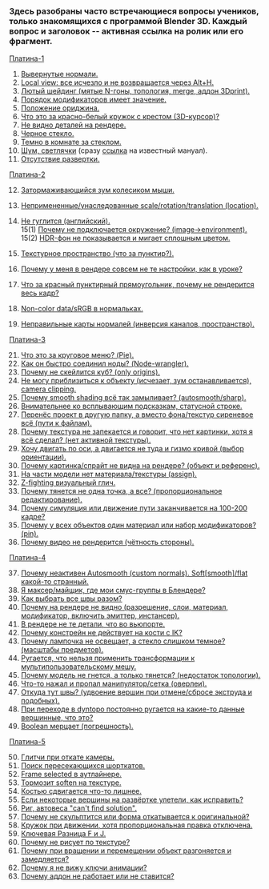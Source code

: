 
<h3>Здесь  разобраны часто встречающиеся вопросы учеников, только знакомящихся с программой Blender 3D.
Каждый вопрос и заголовок -- активная ссылка на ролик или его фрагмент.</h3>



[Платина-1](https://www.youtube.com/watch?v=82T4_ug0alM&list=PLIMU9w2JuTwMeuefU6i88Jx5ZE6MKeLB2&index=1)

1. [Вывернутые нормали.](https://www.youtube.com/watch?v=82T4_ug0alM&list=PLIMU9w2JuTwMeuefU6i88Jx5ZE6MKeLB2&index=1&t=20s) 
2. [Local view: все исчезло и не возвращается через Alt+H.](https://www.youtube.com/watch?v=82T4_ug0alM&list=PLIMU9w2JuTwMeuefU6i88Jx5ZE6MKeLB2&index=1&t=228s)
3. [Лютый шейдинг (мятые N-гоны, топология, merge, аддон 3Dprint).](https://www.youtube.com/watch?v=82T4_ug0alM&list=PLIMU9w2JuTwMeuefU6i88Jx5ZE6MKeLB2&index=1&t=286s)
4. [Порядок модификаторов имеет значение.](https://www.youtube.com/watch?v=82T4_ug0alM&list=PLIMU9w2JuTwMeuefU6i88Jx5ZE6MKeLB2&index=1&t=727s)
5. [Положение ориджина.](https://www.youtube.com/watch?v=82T4_ug0alM&list=PLIMU9w2JuTwMeuefU6i88Jx5ZE6MKeLB2&index=1&t=819s)
6. [Что это за красно-белый кружок с крестом (3D-курсор)?](https://www.youtube.com/watch?v=82T4_ug0alM&list=PLIMU9w2JuTwMeuefU6i88Jx5ZE6MKeLB2&index=1&t=949s)
7. [Не видно деталей на рендере.](https://www.youtube.com/watch?v=82T4_ug0alM&list=PLIMU9w2JuTwMeuefU6i88Jx5ZE6MKeLB2&index=1&t=1066s)
8. [Черное стекло.](https://www.youtube.com/watch?v=82T4_ug0alM&list=PLIMU9w2JuTwMeuefU6i88Jx5ZE6MKeLB2&index=1&t=1166s)
9. [Темно в комнате за стеклом.](https://www.youtube.com/watch?v=82T4_ug0alM&list=PLIMU9w2JuTwMeuefU6i88Jx5ZE6MKeLB2&index=1&t=1326s)
10. [Шум, светлячки](https://www.youtube.com/watch?v=82T4_ug0alM&list=PLIMU9w2JuTwMeuefU6i88Jx5ZE6MKeLB2&index=1&t=2024s) (сразу [ссылка](https://www.blenderguru.com/articles/7-ways-get-rid-fireflies) на известный мануал).
11. [Отсутствие развертки.](https://www.youtube.com/watch?v=82T4_ug0alM&list=PLIMU9w2JuTwMeuefU6i88Jx5ZE6MKeLB2&index=1&t=2055s)


[Платина-2](https://www.youtube.com/watch?v=KQUnFL9LEV4&list=PLIMU9w2JuTwMeuefU6i88Jx5ZE6MKeLB2&index=2)
    
12. [Затормаживающийся зум колесиком мыши.](https://www.youtube.com/watch?v=KQUnFL9LEV4&list=PLIMU9w2JuTwMeuefU6i88Jx5ZE6MKeLB2&index=2&t=16s)
13. [Непримененные/унаследованные scale/rotation/translation (location).](https://www.youtube.com/watch?v=KQUnFL9LEV4&list=PLIMU9w2JuTwMeuefU6i88Jx5ZE6MKeLB2&index=2&t=125s)
14. [Не гуглится (английский).](https://www.youtube.com/watch?v=KQUnFL9LEV4&list=PLIMU9w2JuTwMeuefU6i88Jx5ZE6MKeLB2&index=2&t=575s)<br>
15(1) [Почему не подключается окружение? (image->environment).](https://www.youtube.com/watch?v=KQUnFL9LEV4&list=PLIMU9w2JuTwMeuefU6i88Jx5ZE6MKeLB2&index=2&t=648s)<br>
15(2) [HDR-фон не показывается и мигает сплошным цветом.](https://www.youtube.com/watch?v=KQUnFL9LEV4&list=PLIMU9w2JuTwMeuefU6i88Jx5ZE6MKeLB2&index=2&t=798s)<br>
    
16. [Текстурное пространство (что за пунктир?).](https://www.youtube.com/watch?v=KQUnFL9LEV4&list=PLIMU9w2JuTwMeuefU6i88Jx5ZE6MKeLB2&index=2&t=1018s)
17. [Почему у меня в рендере совсем не те настройки, как в уроке?](https://www.youtube.com/watch?v=KQUnFL9LEV4&list=PLIMU9w2JuTwMeuefU6i88Jx5ZE6MKeLB2&index=2&t=1277s)
18. [Что за красный пунктирный прямоугольник, почему не рендерится весь кадр?](https://www.youtube.com/watch?v=KQUnFL9LEV4&list=PLIMU9w2JuTwMeuefU6i88Jx5ZE6MKeLB2&index=2&t=1427s)
19. [Non-color data/sRGB в нормальках.](https://www.youtube.com/watch?v=KQUnFL9LEV4&list=PLIMU9w2JuTwMeuefU6i88Jx5ZE6MKeLB2&index=2&t=1583s)
20. [Неправильные карты нормалей (инверсия каналов, пространство).](https://www.youtube.com/watch?v=KQUnFL9LEV4&list=PLIMU9w2JuTwMeuefU6i88Jx5ZE6MKeLB2&index=2&t=1618s)


[Платина-3](https://www.youtube.com/watch?v=3j8Y5lyOyv8&list=PLIMU9w2JuTwMeuefU6i88Jx5ZE6MKeLB2&index=3)
    
21. [Что это за круговое меню? (Pie).](https://www.youtube.com/watch?v=3j8Y5lyOyv8&list=PLIMU9w2JuTwMeuefU6i88Jx5ZE6MKeLB2&index=3&t=25s)
22. [Как он быстро соединил ноды? (Node-wrangler).](https://www.youtube.com/watch?v=3j8Y5lyOyv8&list=PLIMU9w2JuTwMeuefU6i88Jx5ZE6MKeLB2&index=3&t=150s)
23. [Почему не скейлится куб? (only origins).](https://www.youtube.com/watch?v=3j8Y5lyOyv8&list=PLIMU9w2JuTwMeuefU6i88Jx5ZE6MKeLB2&index=3&t=300s)
24. [Не могу приблизиться к объекту (исчезает, зум останавливается), camera clipping.](https://www.youtube.com/watch?v=3j8Y5lyOyv8&list=PLIMU9w2JuTwMeuefU6i88Jx5ZE6MKeLB2&index=3&t=390s)
25. [Почему smooth shading всё так замыливает? (autosmooth/sharp).](https://www.youtube.com/watch?v=3j8Y5lyOyv8&list=PLIMU9w2JuTwMeuefU6i88Jx5ZE6MKeLB2&index=3&t=492s)
26. [Внимательнее ко всплывающим подсказкам, статусной строке.](https://www.youtube.com/watch?v=3j8Y5lyOyv8&list=PLIMU9w2JuTwMeuefU6i88Jx5ZE6MKeLB2&index=3&t=637s)
27. [Перенёс проект в другую папку, а вместо фона/текстур сиреневое всё (пути к файлам).](https://www.youtube.com/watch?v=3j8Y5lyOyv8&list=PLIMU9w2JuTwMeuefU6i88Jx5ZE6MKeLB2&index=3&t=703s)
28. [Почему текстура не запекается и говорит, что нет картинки, хотя я всё сделал? (нет активной текстуры).](https://www.youtube.com/watch?v=3j8Y5lyOyv8&list=PLIMU9w2JuTwMeuefU6i88Jx5ZE6MKeLB2&index=3&t=931s)
29. [Хочу двигать по оси, а двигается не туда и гизмо кривой (выбор ориентации).](https://www.youtube.com/watch?v=3j8Y5lyOyv8&list=PLIMU9w2JuTwMeuefU6i88Jx5ZE6MKeLB2&index=3&t=1056s)
30. [Почему картинка/спрайт не видна на рендере? (объект и референс).](https://www.youtube.com/watch?v=3j8Y5lyOyv8&list=PLIMU9w2JuTwMeuefU6i88Jx5ZE6MKeLB2&index=3&t=1139s)
31. [На части модели нет материала/текстуры (assign).](https://www.youtube.com/watch?v=3j8Y5lyOyv8&list=PLIMU9w2JuTwMeuefU6i88Jx5ZE6MKeLB2&index=3&t=1335s)
32. [Z-fighting визуальный глич.](https://www.youtube.com/watch?v=3j8Y5lyOyv8&list=PLIMU9w2JuTwMeuefU6i88Jx5ZE6MKeLB2&index=3&t=1492s)
33. [Почему тянется не одна точка, а все? (пропорциональное редактирование).](https://www.youtube.com/watch?v=3j8Y5lyOyv8&list=PLIMU9w2JuTwMeuefU6i88Jx5ZE6MKeLB2&index=3&t=1595s)
34. [Почему симуляция или движение пути заканчивается на 100-200 кадре?](https://www.youtube.com/watch?v=3j8Y5lyOyv8&list=PLIMU9w2JuTwMeuefU6i88Jx5ZE6MKeLB2&index=3&t=1694s)
35. [Почему у всех объектов один материал или набор модификаторов? (pin).](https://www.youtube.com/watch?v=3j8Y5lyOyv8&list=PLIMU9w2JuTwMeuefU6i88Jx5ZE6MKeLB2&index=3&t=1886s)
36. [Почему видео не рендерится (чётность стороны).](https://www.youtube.com/watch?v=3j8Y5lyOyv8&list=PLIMU9w2JuTwMeuefU6i88Jx5ZE6MKeLB2&index=3&t=2034s)


[Платина-4](https://www.youtube.com/watch?v=mKSkzUltN8A&list=PLIMU9w2JuTwMeuefU6i88Jx5ZE6MKeLB2&index=4)
    
37. [Почему неактивен Autosmooth (custom normals). Soft[smooth]/flat какой-то странный.](https://www.youtube.com/watch?v=mKSkzUltN8A&list=PLIMU9w2JuTwMeuefU6i88Jx5ZE6MKeLB2&index=4&t=18s)
38. [Я максер/майщик, где мои смус-группы в Блендере?](https://www.youtube.com/watch?v=mKSkzUltN8A&list=PLIMU9w2JuTwMeuefU6i88Jx5ZE6MKeLB2&index=4&t=114s)
39. [Как выбрать все швы разом?](https://www.youtube.com/watch?v=mKSkzUltN8A&list=PLIMU9w2JuTwMeuefU6i88Jx5ZE6MKeLB2&index=4&t=219s)
40. [Почему на рендере не видно (разрешение, слои, материал, модификатор, включить эмиттер, инстансер).](https://www.youtube.com/watch?v=mKSkzUltN8A&list=PLIMU9w2JuTwMeuefU6i88Jx5ZE6MKeLB2&index=4&t=289s)
41. [В рендере не те детали, что во вьюпорте.](https://www.youtube.com/watch?v=mKSkzUltN8A&list=PLIMU9w2JuTwMeuefU6i88Jx5ZE6MKeLB2&index=4&t=769s)
42. [Почему констрейн не действует на кости с IK?](https://www.youtube.com/watch?v=mKSkzUltN8A&list=PLIMU9w2JuTwMeuefU6i88Jx5ZE6MKeLB2&index=4&t=773s)
43. [Почему лампочка не освещает, а стекло слишком темное? (масштабы предметов).](https://www.youtube.com/watch?v=mKSkzUltN8A&list=PLIMU9w2JuTwMeuefU6i88Jx5ZE6MKeLB2&index=4&t=882s)
44. [Ругается, что нельзя применить трансформации к мультипользовательскому мешу.](https://www.youtube.com/watch?v=mKSkzUltN8A&list=PLIMU9w2JuTwMeuefU6i88Jx5ZE6MKeLB2&index=4&t=1085s)
45. [Почему модель не гнется, а только тянется? (недостаток топологии).](https://www.youtube.com/watch?v=mKSkzUltN8A&list=PLIMU9w2JuTwMeuefU6i88Jx5ZE6MKeLB2&index=4&t=1234s)
46. [Что-то нажал и пропал манипулятор/сетка (оверлеи).](https://www.youtube.com/watch?v=mKSkzUltN8A&list=PLIMU9w2JuTwMeuefU6i88Jx5ZE6MKeLB2&index=4&t=1333s)
47. [Откуда тут швы? (удвоение вершин при отмене/сбросе экструда и подобных).](https://www.youtube.com/watch?v=mKSkzUltN8A&list=PLIMU9w2JuTwMeuefU6i88Jx5ZE6MKeLB2&index=4&t=1471s)
48. [При переходе в dyntopo постоянно ругается на какие-то данные вершинные, что это?](https://www.youtube.com/watch?v=mKSkzUltN8A&list=PLIMU9w2JuTwMeuefU6i88Jx5ZE6MKeLB2&index=4&t=1791s)
49. [Boolean мерцает (погрешность).](https://www.youtube.com/watch?v=mKSkzUltN8A&list=PLIMU9w2JuTwMeuefU6i88Jx5ZE6MKeLB2&index=4&t=1908s)


[Платина-5](https://www.youtube.com/watch?v=Pn4KCBIchQQ&list=PLIMU9w2JuTwMeuefU6i88Jx5ZE6MKeLB2&index=5)
    
50. [Глитчи при откате камеры.](https://www.youtube.com/watch?v=Pn4KCBIchQQ&list=PLIMU9w2JuTwMeuefU6i88Jx5ZE6MKeLB2&index=5&t=25s)
51. [Поиск пересекающихся шорткатов.](https://www.youtube.com/watch?v=Pn4KCBIchQQ&list=PLIMU9w2JuTwMeuefU6i88Jx5ZE6MKeLB2&index=5&t=210s)
52. [Frame selected в аутлайнере.](https://www.youtube.com/watch?v=Pn4KCBIchQQ&list=PLIMU9w2JuTwMeuefU6i88Jx5ZE6MKeLB2&index=5&t=251s)
53. [Тормозит soften на текстуре.](https://www.youtube.com/watch?v=Pn4KCBIchQQ&list=PLIMU9w2JuTwMeuefU6i88Jx5ZE6MKeLB2&index=5&t=283s)
54. [Костью сдвигается что-то лишнее.](https://www.youtube.com/watch?v=Pn4KCBIchQQ&list=PLIMU9w2JuTwMeuefU6i88Jx5ZE6MKeLB2&index=5&t=384s)
55. [Если некоторые вершины на развёртке улетели, как исправить?](https://www.youtube.com/watch?v=Pn4KCBIchQQ&list=PLIMU9w2JuTwMeuefU6i88Jx5ZE6MKeLB2&index=5&t=427s)
56. [Риг, автовеса "can't find solution".](https://www.youtube.com/watch?v=Pn4KCBIchQQ&list=PLIMU9w2JuTwMeuefU6i88Jx5ZE6MKeLB2&index=5&t=565s)
57. [Почему не скульптится или форма откатывается к оригинальной?](https://www.youtube.com/watch?v=Pn4KCBIchQQ&list=PLIMU9w2JuTwMeuefU6i88Jx5ZE6MKeLB2&index=5&t=660s)
58. [Кружок при движении, хотя пропорциональная правка отключена.](https://www.youtube.com/watch?v=Pn4KCBIchQQ&list=PLIMU9w2JuTwMeuefU6i88Jx5ZE6MKeLB2&index=5&t=820s)
59. [Ключевая Разница F и J.](https://www.youtube.com/watch?v=Pn4KCBIchQQ&list=PLIMU9w2JuTwMeuefU6i88Jx5ZE6MKeLB2&index=5&t=877s)
60. [Почему не рисует по текстуре?](https://www.youtube.com/watch?v=Pn4KCBIchQQ&list=PLIMU9w2JuTwMeuefU6i88Jx5ZE6MKeLB2&index=5&t=962s)
61. [Почему при вращении и перемещении объект разгоняется и замедляется?](https://www.youtube.com/watch?v=Pn4KCBIchQQ&list=PLIMU9w2JuTwMeuefU6i88Jx5ZE6MKeLB2&index=5&t=1149s)
62. [Почему я не вижу ключи анимации?](https://www.youtube.com/watch?v=Pn4KCBIchQQ&list=PLIMU9w2JuTwMeuefU6i88Jx5ZE6MKeLB2&index=5&t=1556s)
63. [Почему аддон не работает или не ставится?](https://www.youtube.com/watch?v=Pn4KCBIchQQ&list=PLIMU9w2JuTwMeuefU6i88Jx5ZE6MKeLB2&index=5&t=1597s)

